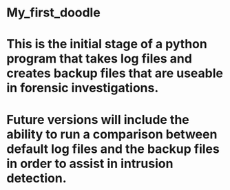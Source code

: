 # My_first_doodle


# This is the initial stage of a python program that takes log files and creates backup files that are useable in forensic investigations.
# Future versions will include the ability to run a comparison between default log files and the backup files in order to assist in intrusion detection.
